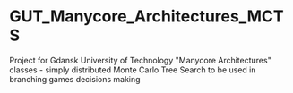 # GUT_Manycore_Architectures_MCTS
Project for Gdansk University of Technology "Manycore Architectures" classes - simply distributed Monte Carlo Tree Search to be used in branching games decisions making
